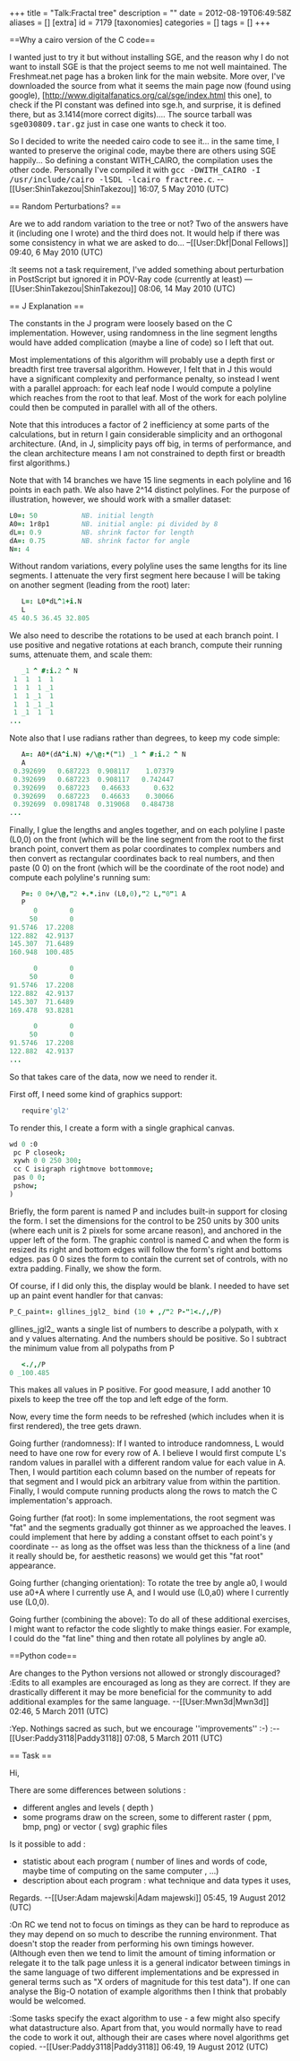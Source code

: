 +++
title = "Talk:Fractal tree"
description = ""
date = 2012-08-19T06:49:58Z
aliases = []
[extra]
id = 7179
[taxonomies]
categories = []
tags = []
+++

==Why a cairo version of the C code==

I wanted just to try it but without installing SGE, and the reason why I do not want to install SGE is that the project seems to me not well maintained. The Freshmeat.net page has a broken link for the main website. More over, I've downloaded the source from what it seems the main page now (found using google), [http://www.digitalfanatics.org/cal/sge/index.html this one], to check if the PI constant was defined into sge.h, and surprise, it is defined there, but as 3.1414(more correct digits).... The source tarball was <tt>sge030809.tar.gz</tt> just in case one wants to check it too.

So I decided to write the needed cairo code to see it... in the same time, I wanted to preserve the original code, maybe there are others using SGE happily... So defining a constant WITH_CAIRO, the compilation uses the other code. Personally I've compiled it with
<tt>gcc -DWITH_CAIRO -I /usr/include/cairo -lSDL -lcairo fractree.c</tt>. --[[User:ShinTakezou|ShinTakezou]] 16:07, 5 May 2010 (UTC)

== Random Perturbations? ==

Are we to add random variation to the tree or not? Two of the answers have it (including one I wrote) and the third does not. It would help if there was some consistency in what we are asked to do... –[[User:Dkf|Donal Fellows]] 09:40, 6 May 2010 (UTC)

:It seems not a task requirement, I've added something about perturbation in PostScript but ignored it in POV-Ray code (currently at least) &mdash;[[User:ShinTakezou|ShinTakezou]] 08:06, 14 May 2010 (UTC)

== J Explanation ==

The constants in the J program were loosely based on the C implementation.  However, using randomness in the line segment lengths would have added complication (maybe a line of code) so I left that out.

Most implementations of this algorithm will probably use a depth first or breadth first tree traversal algorithm.  However, I felt that in J this would have a significant complexity and performance penalty, so instead I went with a parallel approach: for each leaf node I would compute a polyline which reaches from the root to that leaf.  Most of the work for each polyline could then be computed in parallel with all of the others.

Note that this introduces a factor of 2 inefficiency at some parts of the calculations, but in return I gain considerable simplicity and an orthogonal architecture.  (And, in J, simplicity pays off big, in terms of performance, and the clean architecture means I am not constrained to depth first or breadth first algorithms.)

Note that with 14 branches we have 15 line segments in each polyline and 16 points in each path.  We also have 2^14 distinct polylines.  For the purpose of illustration, however, we should work with a smaller dataset:


```j
L0=: 50           NB. initial length
A0=: 1r8p1        NB. initial angle: pi divided by 8
dL=: 0.9          NB. shrink factor for length
dA=: 0.75         NB. shrink factor for angle
N=: 4
```
   

Without random variations, every polyline uses the same lengths for its line segments.  I attenuate the very first segment here because I will be taking on another segment (leading from the root) later:


```j
   L=: L0*dL^1+i.N
   L
45 40.5 36.45 32.805
```


We also need to describe the rotations to be used at each branch point.  I use positive and negative rotations at each branch, compute their running sums, attenuate them, and scale them:


```j
   _1 ^ #:i.2 ^ N
 1  1  1  1
 1  1  1 _1
 1  1 _1  1
 1  1 _1 _1
 1 _1  1  1
...
```


Note also that I use radians rather than degrees, to keep my code simple:


```j
   A=: A0*(dA^i.N) +/\@:*("1) _1 ^ #:i.2 ^ N
   A
 0.392699   0.687223  0.908117    1.07379
 0.392699   0.687223  0.908117   0.742447
 0.392699   0.687223   0.46633      0.632
 0.392699   0.687223   0.46633    0.30066
 0.392699  0.0981748  0.319068   0.484738
...
```


Finally, I glue the lengths and angles together, and on each polyline I paste (L0,0) on the front (which will be the line segment from the root to the first branch point, convert them as polar coordinates to complex numbers and then convert as rectangular coordinates back to real numbers, and then paste (0 0) on the front (which will be the coordinate of the root node) and compute each polyline's running sum:


```j
   P=: 0 0+/\@,"2 +.*.inv (L0,0),"2 L,"0"1 A
   P
      0        0
     50        0
91.5746  17.2208
122.882  42.9137
145.307  71.6489
160.948  100.485

      0        0
     50        0
91.5746  17.2208
122.882  42.9137
145.307  71.6489
169.478  93.8281

      0        0
     50        0
91.5746  17.2208
122.882  42.9137
...
```


So that takes care of the data, now we need to render it.

First off, I need some kind of graphics support:


```j
   require'gl2'
```


To render this, I create a form with a single graphical canvas.


```j
wd 0 :0
 pc P closeok;
 xywh 0 0 250 300;
 cc C isigraph rightmove bottommove;
 pas 0 0;
 pshow;
)
```


Briefly, the form parent is named P and includes built-in support for closing the form.  I set the dimensions for the control to be 250 units by 300 units (where each unit is 2 pixels for some arcane reason), and anchored in the upper left of the form.  The graphic control is named C and when the form is resized its right and bottom edges will follow the form's right and bottoms edges.  pas 0 0 sizes the form to contain the current set of controls, with no extra padding.  Finally, we show the form.

Of course, if I did only this, the display would be blank.  I needed to have set up an paint event handler for that canvas:


```j
P_C_paint=: gllines_jgl2_ bind (10 + ,/"2 P-"1<./,/P)
```


gllines_jgl2_ wants a single list of numbers to describe a polypath, with x and y values alternating.  And the numbers should be positive.  So I subtract the minimum value from all polypaths from P 


```j
   <./,/P
0 _100.485
```


This makes all values in P positive.  For good measure, I add another 10 pixels to keep the tree off the top and left edge of the form.

Now, every time the form needs to be refreshed (which includes when it is first rendered), the tree gets drawn.

Going further (randomness):  If I wanted to introduce randomness, L would need to have one row for every row of A.  I believe I would first compute L's random values in parallel with a different random value for each value in A.  Then, I would partition each column based on the number of repeats for that segment and I would pick an arbitrary value from within the partition.  Finally, I would compute running products along the rows to match the C implementation's approach.

Going further (fat root):  In some implementations, the root segment was "fat" and the segments gradually got thinner as we approached the leaves.  I could implement that here by adding a constant offset to each point's y coordinate -- as long as the offset was less than the thickness of a line (and it really should be, for aesthetic reasons) we would get this "fat root" appearance.

Going further (changing orientation):  To rotate the tree by angle a0, I would use a0+A where I currently use A, and I would use (L0,a0) where I currently use (L0,0).

Going further (combining the above):  To do all of these additional exercises, I might want to refactor the code slightly to make things easier.  For example, I could do the "fat line" thing and then rotate all polylines by angle a0.

==Python code==

Are changes to the Python versions not allowed or strongly discouraged?
:Edits to all examples are encouraged as long as they are correct. If they are drastically different it may be more beneficial for the community to add additional examples for the same language. --[[User:Mwn3d|Mwn3d]] 02:46, 5 March 2011 (UTC)

:Yep. Nothings sacred as such, but we encourage ''improvements'' :-)
:--[[User:Paddy3118|Paddy3118]] 07:08, 5 March 2011 (UTC)

== Task ==

Hi, 

There are some differences between solutions :
* different angles and levels ( depth )
* some programs draw on the screen, some to different raster ( ppm, bmp, png) or vector ( svg) graphic files 

Is it possible to add :
* statistic about each program ( number of lines and words of code, maybe time of computing on the same computer , ...)
* description about each program : what technique and  data types it uses,

Regards. --[[User:Adam majewski|Adam majewski]] 05:45, 19 August 2012 (UTC)

:On RC we tend not to focus on timings as they can be hard to reproduce as they may depend on so much to describe the running environment. That doesn't stop the reader from performing his own timings however. (Although even then we tend to limit the amount of timing information or relegate it to the talk page unless it is a general indicator between timings in the same language of two different implementations and be expressed in general terms such as "X orders of magnitude for this test data"). If one can analyse the Big-O notation of example algorithms then I think that probably would be welcomed. 

:Some tasks specify the exact algorithm to use - a few might also specify what datastructure also. Apart from that, you would normally have to read the code to work it out, although their are cases where novel algorithms get copied. --[[User:Paddy3118|Paddy3118]] 06:49, 19 August 2012 (UTC)
